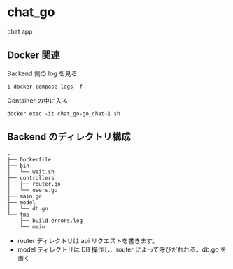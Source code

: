 # chat_go

chat app

## Docker 関連

Backend 側の log を見る

```
$ docker-compose logs -f
```

Container の中に入る

```
docker exec -it chat_go-go_chat-1 sh
```

## Backend のディレクトリ構成

```
.
├── Dockerfile
├── bin
│   └── wait.sh
├── controllers
│   ├── router.go
│   └── users.go
├── main.go
├── model
│   └── db.go
└── tmp
    ├── build-errors.log
    └── main
```

- router ディレクトリは api リクエストを書きます。
- model ディレクトリは DB 操作し、router によって呼びだれれる。db.go を置く
